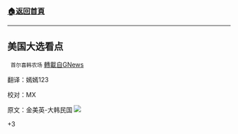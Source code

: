 ###  [:house:返回首頁](https://github.com/ourhimalayas/txt)
---

## 美国大选看点
` 首尔喜韩农场` [轉載自GNews](https://gnews.org/zh-hans/726534/)

翻译：嫣嫣123

校对：MX

原文：金美英-大韩民国
![]()![](https://gnews.org/wp-content/uploads/2021/01/프레젠테이션1.png)


+3
